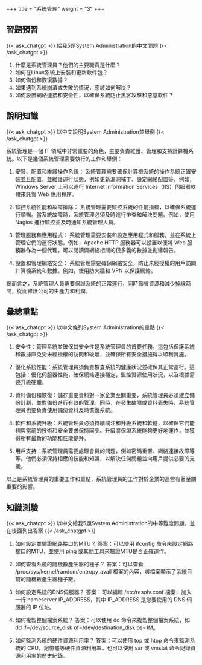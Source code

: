 +++
title = "系統管理"
weight = "3"
+++
## 習題預習
{{< ask_chatgpt >}}
給我5題System Administration的中文問題
{{< /ask_chatgpt >}}



1. 什麼是系統管理員？他們的主要職責是什麼？ 
2. 如何在Linux系統上安裝和更新軟件包？ 
3. 如何備份和恢復數據？ 
4. 如果遇到系統崩潰或失敗的情況，應該如何解決？ 
5. 如何設置網絡連接和安全性，以確保系統防止黑客攻擊和惡意軟件？   

## 說明知識
{{< ask_chatgpt >}}
以中文說明System Administration並舉例
{{< /ask_chatgpt >}}



系統管理是一個 IT 領域中非常重要的角色，主要負責維護、管理和支持計算機系統。以下是幾個系統管理需要執行的工作和舉例：

1. 安裝、配置和維護操作系統：
系統管理需要確保計算機系統的操作系統正確安裝並且配置，並維護運行狀態，例如更新漏洞補丁、設定網絡配置等。例如，Windows Server 上可以運行 Internet Information Services（IIS）伺服器軟體來託管 Web 應用程序。

2. 監控系統性能和故障排除：
系統管理需要監控系統的性能指標，以確保系統運行順暢。當系統故障時，系統管理必須及時進行排查和解決問題。例如，使用 Nagios 進行監控並及時通知系統管理人員。

3. 管理服務和應用程式：
系統管理需要安裝和設定應用程式和服務，並在系統上管理它們的運行狀態。例如，Apache HTTP 服務器可以設置以便將 Web 服務器作為一個代理，可以閱讀與網絡相關的佷多義的數據並創建報告。

4. 設置和管理網絡安全：
系統管理需要確保網絡安全，防止未經授權的用戶訪問計算機系統和數據。例如，使用防火牆和 VPN 以保護網絡。

總而言之，系統管理人員需要保證系統的正常運行，同時節省資源和減少掉線時間，從而維護公司的生產力和利潤。   

## 彙總重點
{{< ask_chatgpt >}}
以中文條列System Administration的重點
{{< /ask_chatgpt >}}



1. 安全性：管理系統並確保其安全性是系統管理員的首要任務。這包括保護系統和數據庫免受未經授權的訪問和破壞，並確保所有安全措施得以順利實施。

2. 優化系統性能：系統管理員須負責檢查系統的健康狀況並確保其正常運行。這包括：優化伺服器性能，確保網絡連接穩定，監控資源使用狀況，以及根據需要升級硬體。

3. 資料備份和恢復：儲存重要資料對一家企業至關重要，系統管理員必須建立備份計劃，並對備份進行有效的管理。同時，在發生故障或資料丟失時，系統管理員也要負責使用備份資料及時恢復系統。

4. 軟件和系統升級：系統管理員必須持續關注和升級系統和軟體，以確保它們能夠與當前的技術和安全要求保持同步。升級將保證系統能夠更好地運作，並獲得所有最新的功能和性能提升。

5. 用戶支持：系統管理員需要處理會員的問題，例如密碼重置、網絡連接故障等等。他們必須保持相應的技能和知識，以解決任何問題並向用戶提供必要的支援。

以上是系統管理員的重要工作和重點，系統管理員的工作對於企業的運營有著至關重要的影響。   

## 知識測驗
{{< ask_chatgpt >}}
以中文給我5題System Administration的中等難度問題，並在後面列出答案
{{< /ask_chatgpt >}}



1. 如何設定並驗證網路接口的MTU？
答案：可以使用 ifconfig 命令來設定網路接口的MTU，並使用 ping 或其他工具來驗證MTU是否正確運作。

2. 如何查看系統的隨機數產生器的種子？
答案：可以查看 /proc/sys/kernel/random/entropy_avail 檔案的內容，該檔案顯示了系統目前的隨機數產生器種子數。

3. 如何設定系統的DNS伺服器？
答案：可以編輯 /etc/resolv.conf 檔案，加入一行 nameserver IP_ADDRESS，其中 IP_ADDRESS 是您要使用的 DNS 伺服器的 IP 位址。

4. 如何複製整個檔案系統？
答案：可以使用 dd 命令來複製整個檔案系統，如 dd if=/dev/source_disk of=/dev/destination_disk bs=1M。

5. 如何監測系統的硬件資源利用率？
答案：可以使用 top 或 htop 命令來監測系統的 CPU，記憶體等硬件資源利用率。也可以使用 sar 或 vmstat 命令記錄資源利用率的歷史紀錄。   


